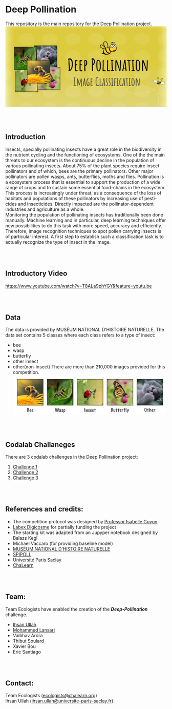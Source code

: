 # Deep Pollination
This repository is the main repository for the Deep Pollination project.
![Meta-Album cover image](deep-cover.png)


<br><br>

## Introduction
Insects, specially pollinating insects have a great role in the biodiversity in the nutrient cycling and the functioning of ecosystems. One of the the main threats to our ecosystem is the continuous decline in the population of various pollinating insects. About 75% of the plant species require insect pollinators and of which, bees are the primary pollinators. Other major pollinators are pollen wasps, ants, butterflies, moths and flies. Pollination is a ecosystem process that is essential to support the production of a wide range of crops and to sustain some essential food-chains in the ecosystem. This process is increasingly under threat, as a consequence of the loss of habitats and populations of these pollinators by increasing use of pesti- cides and insecticides. Directly impacted are the pollinator-dependent industries and agriculture as a whole.  
Monitoring the population of pollinating insects has traditionally been done manually. Machine learning and in particular, deep learning techniques offer new possibilities to do this task with more speed, accuracy and efficiently. Therefore, image recognition techniques to spot pollen carrying insects is of particular interest. A first step to establish such a classification task is to actually recognize the type of insect in the image.

<br><br>

## Introductory Video
https://www.youtube.com/watch?v=T8ALa9phYGY&feature=youtu.be

<br><br>


## Data
The data is provided by MUSÉUM NATIONAL D’HISTOIRE NATURELLE. The data set contains 5 classes where each class refers to a type of insect:
-   bee 
-   wasp
-   butterfly 
-   other insect
-   other(non-insect)
There are more than 210,000 images provided for this competition.
![Class images](classes.png)

<br><br>



## Codalab Challaneges
There are 3 codalab challenges in the Deep Pollination project:
1.  [Challenge 1](https://competitions.codalab.org/competitions/28635)
2.  [Challenge 2](https://competitions.codalab.org/competitions/28996)
3.  [Challenge 3](https://competitions.codalab.org/competitions/29425)


<br><br>

## References and credits:
- The competition protocol was designed by [Professor Isabelle Guyon](https://guyon.chalearn.org/)
- [Labex Digicosme](https://digicosme.cnrs.fr/) for partially funding the project
- The starting kit was adapted from an Jupyper notebook designed by Balazs Kegl
- Michael Vaccaro (for providing baseline model)
- [MUSÉUM NATIONAL D’HISTOIRE NATURELLE](https://www.mnhn.fr/)
- [SPIPOLL](https://www.spipoll.org/)
- [Université Paris Saclay](https://www.universite-paris-saclay.fr/)
- [ChaLearn](http://www.chalearn.org/)

<br><br>

## Team: 
Team Ecologists have enabled the creation of the ***Deep-Pollination*** challenge.
- [Ihsan Ullah](https://github.com/ihsanullah2131)
- [Mohammed Lansari](https://github.com/mlansar)
- Vaibhav Arora
- Thibut Soulard
- Xavier Bou
- Eric Santiago


<br><br>

## Contact: 
Team Ecologists (ecologists@chalearn.org)  
Ihsan Ullah (ihsan.ullah@universite-paris-saclay.fr)

